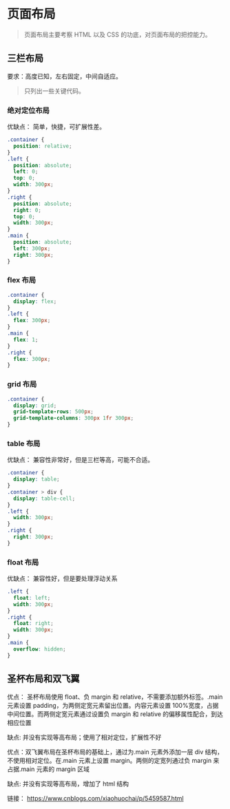 # 页面布局

> 页面布局主要考察 HTML 以及 CSS 的功底，对页面布局的把控能力。

## 三栏布局

要求：高度已知，左右固定，中间自适应。

> 只列出一些关键代码。

### 绝对定位布局

优缺点： 简单，快捷，可扩展性差。

```css
.container {
  position: relative;
}
.left {
  position: absolute;
  left: 0;
  top: 0;
  width: 300px;
}
.right {
  position: absolute;
  right: 0;
  top: 0;
  width: 300px;
}
.main {
  position: absolute;
  left: 300px;
  right: 300px;
}
```

### flex 布局

```css
.container {
  display: flex;
}
.left {
  flex: 300px;
}
.main {
  flex: 1;
}
.right {
  flex: 300px;
}
```

### grid 布局

```css
.container {
  display: grid;
  grid-template-rows: 500px;
  grid-template-columns: 300px 1fr 300px;
}
```

### table 布局

优缺点： 兼容性非常好，但是三栏等高，可能不合适。

```css
.container {
  display: table;
}
.container > div {
  display: table-cell;
}
.left {
  width: 300px;
}
.right {
  right: 300px;
}
```

### float 布局

优缺点： 兼容性好，但是要处理浮动关系

```css
.left {
  float: left;
  width: 300px;
}
.right {
  float: right;
  width: 300px;
}
.main {
  overflow: hidden;
}
```

## 圣杯布局和双飞翼

优点： 圣杯布局使用 float、负 margin 和 relative，不需要添加额外标签。.main 元素设置 padding，为两侧定宽元素留出位置。内容元素设置 100%宽度，占据中间位置。而两侧定宽元素通过设置负 margin 和 relative 的偏移属性配合，到达相应位置

缺点: 并没有实现等高布局；使用了相对定位，扩展性不好

优点：双飞翼布局在圣杯布局的基础上，通过为.main 元素外添加一层 div 结构，不使用相对定位。在.main 元素上设置 margin。两侧的定宽列通过负 margin 来占据.main 元素的 margin 区域

缺点: 并没有实现等高布局，增加了 html 结构

链接： https://www.cnblogs.com/xiaohuochai/p/5459587.html
